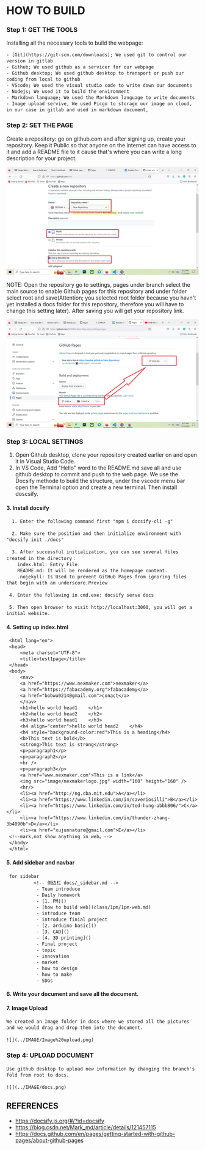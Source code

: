 # HOW TO BUILD 

### Step 1: GET THE TOOLS
 Installing all the necessary tools to build the webpage:

    - [Git](https://git-scm.com/downloads); We used git to control our version in gitlab
    - Github; We used github as a servicer for our webpage
    - Github desktop; We used github desktop to transport or push our coding from local to github
    - VScode; We used the visual studio code to write down our documents
    - Nodejs; We used it to build the environment
    - Markdown language; We used the Markdown language to write documents
    - Image upload servive, We used Picgo to storage our image on cloud, in our case in gitlab and used in markdown document,

### Step 2: SET THE PAGE
 Create a repository: go on github.com and after signing up, create your repository. Keep it Public so that anyone on the internet can have access to it and add a README file to it cause that's where you can write a long description for your project. 

 ![](../IMAGE/create%20repository.png)

 NOTE: Open the repository go to settings, pages under branch select the main source to enable Github pages for this repository and under folder select root and save(Attention; you selected root folder because you havn't yet installed a docs folder for this repository, therefore you will have to change this setting later). After saving you will get your repository link.

 ![](../IMAGE/repository%20link.png)

### Step 3: LOCAL SETTINGS

 1. Open Github desktop, clone your repository created earlier on and open it in Visual Studio Code.
 2. In VS Code, Add "Hello" word to the README.md save all and use github desktop to commit and push to the web page.
    We use the Docsify methode to build the structure, under the vscode menu bar open the Terminal option and create a new terminal. Then install doscsify.


 #### 3.  Install docsify
      1. Enter the following command first "npm i docsify-cli -g"

      2. Make sure the position and then initialize environment with "docsify init ./docs"

      3. After successful initialization, you can see several files created in the directory：
        index.html: Entry File.
        README.md: It will be rendered as the homepage content.
        .nojekyll: Is Used to prevent GitHub Pages from ignoring files that begin with an underscore.Preview
        
     4. Enter the following in cmd.exe: docsify serve docs
     
     5. Then open browser to visit http://localhost:3000, you will get a initial website.


 #### 4. Setting up index.html
  <!DOCTYPE html>
     <html lang="en">
     <head>
         <meta charset="UTF-8">
         <title>test1page</title>
     </head>
     <body>
         <nav>
         <a href="https://www.nexmaker.com">nexmaker</a>
         <a href="https://fabacademy.org">fabacademy</a>
         <a href="bobwu0214@gmail.com">conact</a>
         </nav>
         <h1>hello world head1    </h1>
         <h2>hello world head2    </h2>
         <h3>hello world head1    </h3>
         <h4 align="center">hello world head2    </h4>
         <h4 style="background-color:red">This is a heading</h4>
         <b>This text is bold</b>
         <strong>This text is strong</strong>
         <p>paragraph1</p>
         <p>paragraph2</p>
         <hr />
         <p>paragraph3</p>
         <a href="www.nexmaker.com">This is a link</a>
         <img src="image/nexmakerlogo.jpg" width="160" height="160" />
         <hr/>
         <li><a href="http://ng.cba.mit.edu">A</a></li> 
         <li><a href="https://www.linkedin.com/in/saveriosilli">B</a></li> 
         <li><a href="https://www.linkedin.com/in/ted-hung-abbb806/">C</a></li> 
         <li><a href="https://www.linkedin.com/in/thunder-zhang-3b4090b">D</a></li> 
         <li><a href="xujunnature@gmail.com">E</a></li> 
     <!--mark,not show anything in web。-->
     </body>
     </html>

 #### 5.  Add sidebar and navbar
     for sidebar 
              <!-- 侧边栏 docs/_sidebar.md -->
               - Team introduce
               - Daily homework
               - [1. PM]()
               - [how to build web](class/1pm/1pm-web.md)
               - introduce team
               - introduce finial project
               - [2. arduino basic]()
               - [3. CAD]()
               - [4. 3D printing]()
               - Final project
               - topic
               - innovation
               - market
               - how to design 
               - how to make
               - SDGs

 #### 6. Write your document and save all the document.

 #### 7. Image Upload
    We created an Image folder in docs where we stored all the pictures and we would drag and drop them into the document.

    ![](../IMAGE/Image%20upload.png)

### Step 4: UPLOAD DOCUMENT
    Use github desktop to upload new information by changing the branch's fold from root to docs.

    ![](../IMAGE/docs.png)


 ## REFERENCES 
 - https://docsify.js.org/#/?id=docsify
 - https://blog.csdn.net/Mark_md/article/details/121457115
 - https://docs.github.com/en/pages/getting-started-with-github-pages/about-github-pages
